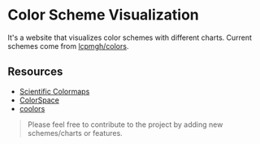 # Color Scheme Visualization

It's a website that visualizes color schemes with different charts. Current schemes come from [lcpmgh/colors](https://github.com/lcpmgh/colors/blob/main/%40colors.txt).

## Resources

- [Scientific Colormaps](https://pratiman-91.github.io/colormaps/docs/Scientific)
- [ColorSpace](https://mycolor.space)
- [coolors](https://coolors.co)

> Please feel free to contribute to the project by adding new schemes/charts or features.
